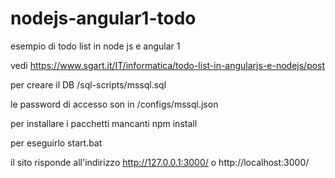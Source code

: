 # nodejs-angular1-todo
esempio di todo list in node js e angular 1

vedi https://www.sgart.it/IT/informatica/todo-list-in-angularjs-e-nodejs/post

per creare il DB /sql-scripts/mssql.sql

le password di accesso son in /configs/mssql.json

per installare i pacchetti mancanti npm install

per eseguirlo start.bat

il sito risponde all'indirizzo http://127.0.0.1:3000/ o http://localhost:3000/